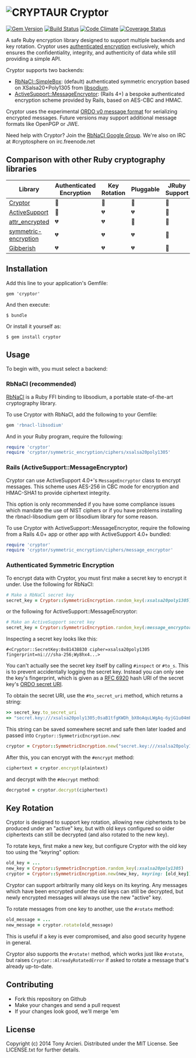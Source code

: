 ![CRYPTAUR](https://raw.githubusercontent.com/cryptosphere/cryptor/master/cryptosaur.png)
Cryptor
=======
[![Gem Version](https://badge.fury.io/rb/cryptor.png)](http://badge.fury.io/rb/cryptor)
[![Build Status](https://travis-ci.org/cryptosphere/cryptor.png?branch=master)](https://travis-ci.org/cryptosphere/cryptor)
[![Code Climate](https://codeclimate.com/github/cryptosphere/cryptor.png)](https://codeclimate.com/github/cryptosphere/cryptor)
[![Coverage Status](https://coveralls.io/repos/cryptosphere/cryptor/badge.png?branch=master)](https://coveralls.io/r/cryptosphere/cryptor?branch=master)

A safe Ruby encryption library designed to support multiple backends and 
key rotation. Cryptor uses [authenticated encryption] exclusively, which
ensures the confidentiality, integrity, and authenticity of data while still
providing a simple API.

Cryptor supports two backends:

* [RbNaCl::SimpleBox]: (default) authenticated symmetric encryption based on
  XSalsa20+Poly1305 from [libsodium].
* [ActiveSupport::MessageEncryptor]: (Rails 4+) a bespoke authenticated
  encryption scheme provided by Rails, based on AES-CBC and HMAC.

Cryptor uses the experimental [ORDO v0 message format][ordo] for serializing
encrypted messages. Future versions may support additional message formats
like OpenPGP or JWE.

Need help with Cryptor? Join the [RbNaCl Google Group][group].
We're also on IRC at #cryptosphere on irc.freenode.net

[authenticated encryption]: https://en.wikipedia.org/wiki/Authenticated_encryption
[RbNaCl::SimpleBox]: https://github.com/cryptosphere/rbnacl/wiki/SimpleBox
[libsodium]: https://github.com/jedisct1/libsodium/
[ActiveSupport::MessageEncryptor]: http://api.rubyonrails.org/classes/ActiveSupport/MessageEncryptor.html
[ordo]: https://github.com/cryptosphere/ordo/wiki/Message-Format
[group]: http://groups.google.com/group/rbnacl

## Comparison with other Ruby cryptography libraries

Library                | Authenticated Encryption | Key Rotation   | Pluggable      | JRuby Support | Has a Dinosaur
-----------------------|--------------------------|----------------|----------------|---------------|---------------
[Cryptor]              | :green_heart:            | :green_heart:  | :green_heart:  | :green_heart: | :green_heart:
[ActiveSupport]        | :yellow_heart:           | :broken_heart: | :broken_heart: | :green_heart: | :broken_heart:
[attr_encrypted]       | :broken_heart:           | :broken_heart: | :green_heart:  | :green_heart: | :broken_heart:
[symmetric-encryption] | :broken_heart:           | :broken_heart: | :broken_heart: | :green_heart: | :broken_heart:
[Gibberish]            | :broken_heart:           | :broken_heart: | :broken_heart: | :green_heart: | :broken_heart:

[Cryptor]: https://github.com/cryptosphere/cryptor
[ActiveSupport]: http://api.rubyonrails.org/classes/ActiveSupport/MessageEncryptor.html
[attr_encrypted]: https://github.com/attr-encrypted/attr_encrypted
[symmetric-encryption]: https://github.com/reidmorrison/symmetric-encryption
[Gibberish]: https://github.com/mdp/gibberish

## Installation

Add this line to your application's Gemfile:

    gem 'cryptor'

And then execute:

    $ bundle

Or install it yourself as:

    $ gem install cryptor

## Usage

To begin with, you must select a backend:

### RbNaCl (recommended)

[RbNaCl] is a Ruby FFI binding to libsodium, a portable state-of-the-art
cryptography library.

To use Cryptor with RbNaCl, add the following to your Gemfile:

```ruby
gem 'rbnacl-libsodium'
```

And in your Ruby program, require the following:

```ruby
require 'cryptor'
require 'cryptor/symmetric_encryption/ciphers/xsalsa20poly1305'
```
[RbNaCl]: https://github.com/cryptosphere/rbnacl/

### Rails (ActiveSupport::MessageEncryptor)

Cryptor can use ActiveSupport 4.0+'s `MessageEncryptor` class to encrypt
messages. This scheme uses AES-256 in CBC mode for encryption and HMAC-SHA1
to provide ciphertext integrity.

This option is only recommended if you have some compliance issues which
mandate the use of NIST ciphers or if you have problems installing
the rbnacl-libsodium gem or libsodium library for some reason.

To use Cryptor with ActiveSupport::MessageEncryptor, require the following
from a Rails 4.0+ app or other app with ActiveSupport 4.0+ bundled:

```ruby
require 'cryptor'
require 'cryptor/symmetric_encryption/ciphers/message_encryptor'
```

### Authenticated Symmetric Encryption

To encrypt data with Cryptor, you must first make a secret key to encrypt it
under. Use the following for RbNaCl:

```ruby
# Make a RbNaCl secret key
secret_key = Cryptor::SymmetricEncryption.random_key(:xsalsa20poly1305)
```

or the following for ActiveSupport::MessageEncryptor:

```ruby
# Make an ActiveSupport secret key
secret_key = Cryptor::SymmetricEncryption.random_key(:message_encryptor)
```

Inspecting a secret key looks like this:

```
#<Cryptor::SecretKey:0x81438830 cipher=xsalsa20poly1305 fingerprint=ni:///sha-256;Wy8hx4...>
```

You can't actually see the secret key itself by calling `#inspect` or `#to_s`.
This is to prevent accidentally logging the secret key. Instead you can only
see the key's fingerprint, which is given as a [RFC 6920] hash URI of the secret
key's [ORDO secret URI].

To obtain the secret URI, use the `#to_secret_uri` method, which returns a string:

```ruby
>> secret_key.to_secret_uri
=> "secret.key:///xsalsa20poly1305;0saB1tfgKWDh_bX0oAquLWgAq-6yjG1u04mP-CtQG-4"
```

This string can be saved somewhere secret and safe then later loaded and passed into
`Cryptor::SymmetricEncryption.new`:

```ruby
cryptor = Cryptor::SymmetricEncryption.new("secret.key:///xsalsa20poly1305;0saB...")
```

After this, you can encrypt with the `#encrypt` method:

```ruby
ciphertext = cryptor.encrypt(plaintext)
```

and decrypt with the `#decrypt` method:

```ruby
decrypted = cryptor.decrypt(ciphertext)
```

[RFC 6920]: http://tools.ietf.org/html/rfc6920
[ORDO secret URI]: https://github.com/cryptosphere/ordo/wiki/URI-Registry

## Key Rotation

Cryptor is designed to support key rotation, allowing new ciphertexts to be
produced under an "active" key, but with old keys configured so older
ciphertexts can still be decrypted (and also rotated to the new key).

To rotate keys, first make a new key, but configure Cryptor with the old key
too using the "keyring" option:

```ruby
old_key = ...
new_key = Cryptor::SymmetricEncryption.random_key(:xsalsa20poly1305)
cryptor = Cryptor::SymmetricEncryption.new(new_key, keyring: [old_key])
```

Cryptor can support arbitrarily many old keys on its keyring. Any messages
which have been encrypted under the old keys can still be decrypted, but
newly encrypted messages will always use the new "active" key.

To rotate messages from one key to another, use the `#rotate` method:

```ruby
old_message = ...
new_message = cryptor.rotate(old_message)
```

This is useful if a key is ever compromised, and also good security hygene
in general.

Cryptor also supports the `#rotate!` method, which works just like `#rotate`,
but raises `Cryptor::AlreadyRotatedError` if asked to rotate a message that's
already up-to-date.

## Contributing

* Fork this repository on Github
* Make your changes and send a pull request
* If your changes look good, we'll merge 'em

## License

Copyright (c) 2014 Tony Arcieri.
Distributed under the MIT License. See LICENSE.txt for further details.

